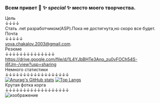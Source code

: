 ### Всем привет 👋 ✨ _special_ ✨ место моего творчества.    
 
Цель   
↓↓↓↓  
Стать .net разработчиком(ASP).Пока не достигнута,но скоро все будет.  
Почта  
↓↓↓↓↓  
vova.chakalov.2003@gmail.com.   
Резюме  
↓↓↓↓↓↓↓↓↓↓↓↓↓↓     
https://drive.google.com/file/d/1L4YJbBHTe3Ano_zu0vFOCh54S-i6fJm-/view?usp=sharing  
Немного статистики  
↓↓↓↓↓↓↓↓↓↓↓↓↓↓↓↓↓↓  
[![Anurag's GitHub stats](https://github-readme-stats.vercel.app/api?username=RubikRr)](https://github.com/anuraghazra/github-readme-stats)
[![Top Langs](https://github-readme-stats.vercel.app/api/top-langs/?username=RubikRr&layout=compact)](https://github.com/anuraghazra/github-readme-stats)  
Крутая фотка корга  
↓↓↓↓↓↓↓↓↓↓↓↓↓↓↓↓↓↓  
![изображение](https://user-images.githubusercontent.com/65467062/186758094-704993a1-3f07-4464-b51c-85d3dc009b22.png)  

